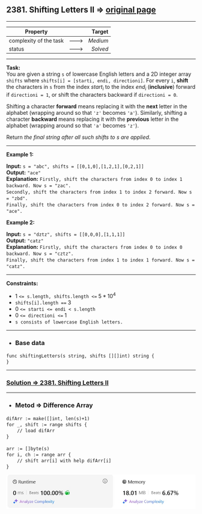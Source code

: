 ## 2381. Shifting Letters II => [original page](https://leetcode.com/problems/shifting-letters-ii/description/ "https://leetcode.com/problems/shifting-letters-ii/description/")

---
| Property               |      |   Target |              
|------------------------|:----:|---------:|
| complexity of the task | ---> | _Medium_ |
| status                 | ---> | _Solved_ |

---
**Task:**  
You are given a string `s` of lowercase English letters and a 2D integer array `shifts` where `shifts[i] = [starti, endi, directioni]`. For every `i`, **shift** the characters in `s` from the index $start_i$ to the index $end_i$ (**inclusive**) forward if `directioni = 1`, or shift the characters backward if `directioni = 0`.

Shifting a character **forward** means replacing it with the **next** letter in the alphabet (wrapping around so that `'z'` becomes `'a'`). Similarly, shifting a character **backward** means replacing it with the **previous** letter in the alphabet (wrapping around so that `'a'` becomes `'z'`).

Return _the final string after all such shifts to s are applied_.

---
**Example 1:**

**Input:** `s = "abc", shifts = [[0,1,0],[1,2,1],[0,2,1]]`  
**Output:** `"ace"`  
**Explanation:** `Firstly, shift the characters from index 0 to index 1 backward. Now s = "zac".`  
`Secondly, shift the characters from index 1 to index 2 forward. Now s = "zbd".`  
`Finally, shift the characters from index 0 to index 2 forward. Now s = "ace".`  

**Example 2:**

**Input:** `s = "dztz", shifts = [[0,0,0],[1,1,1]]`  
**Output:** `"catz"`  
**Explanation:** `Firstly, shift the characters from index 0 to index 0 backward. Now s = "cztz".`  
`Finally, shift the characters from index 1 to index 1 forward. Now s = "catz".`  

---
**Constraints:**

   * $1$ `<= s.length, shifts.length <=` $5 * 10^4$
   * `shifts[i].length ==` $3$
   * $0$ `<= starti <= endi < s.length`
   * $0$ `<= directioni <=` $1$
   * `s consists of lowercase English letters.` 
 
---
* ### Base data

```Golang
func shiftingLetters(s string, shifts [][]int) string {
}
```

---
### [Solution => 2381. Shifting Letters II](https://github.com/Ekvo/Leetcode-problems/blob/main/Leetcode-Problems-List/2381-Shifting-Letters-II/leetcodetwothreeeightone.go "https://github.com/Ekvo/Leetcode-problems/blob/main/Leetcode-Problems-List/2381-Shifting-Letters-II/leetcodetwothreeeightone.go")

---
* ### Metod => Difference Array
```Golang
difArr := make([]int, len(s)+1)
for _, shift := range shifts {
	// load difArr
}

arr := []byte(s)
for i, ch := range arr {
    // shift arr[i] with help difArr[i]
}
```

![submit](https://github.com/Ekvo/Leetcode-problems/blob/main/Leetcode-Problems-Submit-Screenshots/2381_Shifting_Letters_II.jpg)
